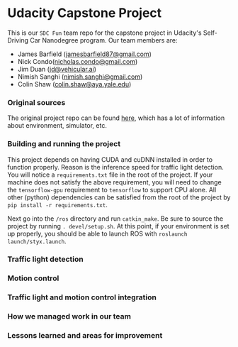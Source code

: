 # Udacity Capstone Project 

This is our `SDC Fun` team repo for the capstone project in Udacity's Self-Driving Car Nanodegree 
program.  Our team members are:

 * James Barfield (jamesbarfield87@gmail.com)
 * Nick Condo(nicholas.condo@gmail.com)
 * Jim Duan (jd@vehicular.ai)
 * Nimish Sanghi (nimish.sanghi@gmail.com)
 * Colin Shaw (colin.shaw@aya.yale.edu)



### Original sources

The original project repo can be found [here](https://github.com/udacity/CarND-Capstone), 
which has a lot of information about environment, simulator, etc.



### Building and running the project

This project depends on having CUDA and cuDNN installed in order to function
properly.  Reason is the inference speed for traffic light detection.  You will
notice a `requirements.txt` file in the root of the project.  If your machine does
not satisfy the above requirement, you will need to change the `tensorflow-gpu`
requirement to `tensorflow` to support CPU alone.  All other (python) dependencies
can be satisfied from the root of the project by `pip install -r requirements.txt`.  

Next go into the `/ros` directory and run `catkin_make`.  Be sure to source the 
project by running `. devel/setup.sh`.  At this point, if your environment is set 
up properly, you should be able to launch ROS with `roslaunch launch/styx.launch`.



### Traffic light detection



### Motion control



### Traffic light and motion control integration



### How we managed work in our team



### Lessons learned and areas for improvement

